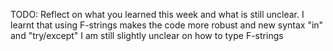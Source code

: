 TODO: Reflect on what you learned this week and what is still unclear.
I learnt that using F-strings makes the code more robust and new syntax "in" and "try/except"
I am still slightly unclear on how to type F-strings 